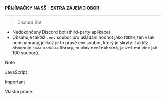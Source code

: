 **PŘIJÍMAČKY NA SŠ - EXTRA ZÁJEM O OBOR**
****
> Discord Bot

- Nedokončený Discord bot (third-party aplikace)
- Obsahuje taktéž `.env` soubor pro ukládání hodnot jako `TOKEN`, ten však není nahraný, jelikož je to právě env soubor, který je skrytý. Taktéž obsahuje `node_modules` library, ta však není nahraná, jelikož má více jak 100 souborů.


> [!NOTE]
> JavaScript

> [!IMPORTANT]
> Vlastní práce.
